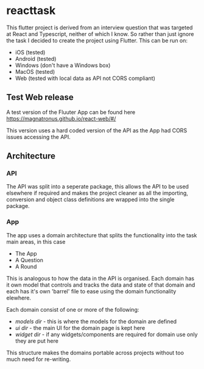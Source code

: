 # reacttask
This flutter project is derived from an interview question that was targeted at React and Typescript, neither of which I know. So rather than just ignore the task I decided to create the project using Flutter. This can be run on:

- iOS (tested)
- Android (tested)
- Windows (don't have a Windows box)
- MacOS (tested)
- Web (tested with local data as API not CORS compliant)


## Test Web release
A test version of the Fluuter App can be found here https://magnatronus.github.io/react-web/#/

This version uses a hard coded version of the API as the App had CORS issues accessing the API.

## Architecture

### API
The API was split into a seperate package, this allows the API to be used elsewhere if required and makes the project cleaner as all the importing, conversion and object class definitions are wrapped into the single package.

### App
The app uses a domain architecture that splits the functionality into the task main areas, in this case

- The App 
- A Question
- A Round

This is analogous to how the data in the API is organised. Each domain has it own model that controls and tracks the data and state of that domain and each has it's own 'barrel' file to ease using the domain functionality elewhere.

Each domain consist of one or more of the following:

- *models dir* - this is where the models for the domain are defined
- *ui dir* - the main UI for the domain page is kept here
- *widget dir* - if any widgets/components are required for domain use only they are put here

This structure makes the domains portable across projects without too much need for re-writing.

